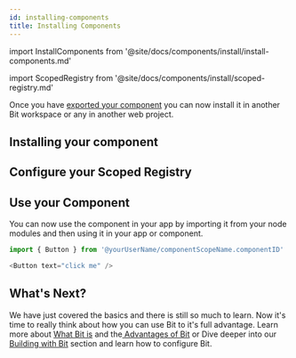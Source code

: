 ```yaml
---
id: installing-components
title: Installing Components
---
```


import InstallComponents from '@site/docs/components/install/install-components.md'

import ScopedRegistry from '@site/docs/components/install/scoped-registry.md'

Once you have [exported your component](exporting-components) you can now install it in another Bit workspace or any in another web project.

## Installing your component

<InstallComponents />

<!-- :arrow_right: Learn more about the [Installing Components](/building-with-bit/installing-components). -->

## Configure your Scoped Registry

<ScopedRegistry />

<!-- :arrow_right: Learn more about the [Installing Components](/building-with-bit/installing-components). -->

<!-- ## Install Dependencies

Install dependencies for all the imported components.

```shell
bit install
``` -->

## Use your Component

You can now use the component in your app by importing it from your node modules and then using it in your app or component.

```js title="app.js"
import { Button } from '@yourUserName/componentScopeName.componentID'
```

```js title="app.js"
<Button text="click me" />
```

## What's Next?

We have just covered the basics and there is still so much to learn. Now it's time to really think about how you can use Bit to it's full advantage. Learn more about [What Bit is](/docs/essentials/what-is-bit) and the[ Advantages of Bit](/essentials/advantages-of-bit) or Dive deeper into our [Building with Bit](/building-with-bit/workspaces) section and learn how to configure Bit.
